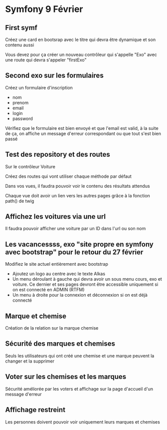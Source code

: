 # Symfony 9 Février

## First symf
Créez une card en bootsrap avec le titre qui devra être dynamique et son contenu aussi

Vous devez pour ça créer un nouveau contrôleur qui s'appelle "Exo" avec une route qui devra s'appeler "firstExo"


## Second exo sur les formulaires
Créez un formulaire d'inscription
- nom
- prenom
- email
- login
- password

Vérifiez que le formulaire est bien envoyé et que l'email est valid, à la suite de ça, on affiche un message d'erreur correspondant ou que tout s'est bien passé

## Test des repository et des routes
Sur le contrôleur Voiture

Créez des routes qui vont utiliser chaque méthode par défaut

Dans vos vues, il faudra pouvoir voir le contenu des résultats attendus

Chaque vue doit avoir un lien vers les autres pages grâce à la fonction path() de twig

## Affichez les voitures via une url
Il faudra pouvoir afficher une voiture par un ID dans l'url ou son nom

## Les vacancessss, exo "site propre en symfony avec bootstrap" pour le retour du 27 février
Modifiez le site actuel entièrement avec bootstrap

* Ajoutez un logo au centre avec le texte Alkas 
* Un menu déroulant à gauche qui devra avoir un sous menu cours, exo et voiture. Ce dernier et ses pages devront être accessible uniquement si on est connecté en ADMIN (RTFM)
* Un menu à droite pour la connexion et déconnexion si on est déjà connecté

## Marque et chemise
Création de la relation sur la marque chemise

## Sécurité des marques et chemises
Seuls les utilisateurs qui ont créé une chemise et une marque peuvent la changer et la supprimer

## Voter sur les chemises et les marques
Sécurité améliorée par les voters et affichage sur la page d'accueil d'un message d'erreur

## Affichage restreint
Les personnes doivent pouvoir voir uniquement leurs marques et chemises